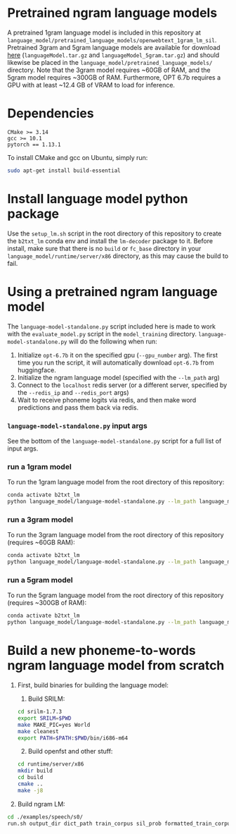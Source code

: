 # Pretrained ngram language models
A pretrained 1gram language model is included in this repository at `language_model/pretrained_language_models/openwebtext_1gram_lm_sil`. Pretrained 3gram and 5gram language models are available for download [here](https://datadryad.org/dataset/doi:10.5061/dryad.x69p8czpq) (`languageModel.tar.gz` and `languageModel_5gram.tar.gz`) and should likewise be placed in the `language_model/pretrained_language_models/` directory. Note that the 3gram model requires ~60GB of RAM, and the 5gram model requires ~300GB of RAM. Furthermore, OPT 6.7b requires a GPU with at least ~12.4 GB of VRAM to load for inference.

# Dependencies
```
CMake >= 3.14
gcc >= 10.1
pytorch == 1.13.1
```
To install CMake and gcc on Ubuntu, simply run:
```bash
sudo apt-get install build-essential
```

# Install language model python package
Use the `setup_lm.sh` script in the root directory of this repository to create the `b2txt_lm` conda env and install the `lm-decoder` package to it. Before install, make sure that there is no `build` or `fc_base` directory in your `language_model/runtime/server/x86` directory, as this may cause the build to fail.


# Using a pretrained ngram language model
The `language-model-standalone.py` script included here is made to work with the `evaluate_model.py` script in the `model_training` directory.  `language-model-standalone.py` will do the following when run: 
1. Initialize `opt-6.7b` it on the specified gpu (`--gpu_number` arg). The first time you run the script, it will automatically download `opt-6.7b` from huggingface.
2. Initialize the ngram language model (specified with the `--lm_path` arg)
3. Connect to the `localhost` redis server (or a different server, specified by the `--redis_ip` and `--redis_port` args)
4. Wait to receive phoneme logits via redis, and then make word predictions and pass them back via redis.


### `language-model-standalone.py` input args
See the bottom of the `language-model-standalone.py` script for a full list of input args.


### run a 1gram model
To run the 1gram language model from the root directory of this repository:
```bash
conda activate b2txt_lm
python language_model/language-model-standalone.py --lm_path language_model/pretrained_language_models/openwebtext_1gram_lm_sil --do_opt --nbest 100 --acoustic_scale 0.325 --blank_penalty 90 --alpha 0.55 --redis_ip localhost --gpu_number 0
```

### run a 3gram model
To run the 3gram language model from the root directory of this repository (requires ~60GB RAM):
```bash
conda activate b2txt_lm
python language_model/language-model-standalone.py --lm_path language_model/pretrained_language_models/openwebtext_3gram_lm_sil --do_opt --nbest 100 --acoustic_scale 0.325 --blank_penalty 90 --alpha 0.55 --redis_ip localhost --gpu_number 0
```

### run a 5gram model
To run the 5gram language model from the root directory of this repository (requires ~300GB of RAM):
```bash
conda activate b2txt_lm
python language_model/language-model-standalone.py --lm_path language_model/pretrained_language_models/openwebtext_5gram_lm_sil --rescore --do_opt --nbest 100 --acoustic_scale 0.325 --blank_penalty 90 --alpha 0.55 --redis_ip localhost --gpu_number 0
```

# Build a new phoneme-to-words ngram language model from scratch
1. First, build binaries for building the language model:
    1. Build SRILM:
      ```bash
      cd srilm-1.7.3
      export SRILM=$PWD
      make MAKE_PIC=yes World
      make cleanest
      export PATH=$PATH:$PWD/bin/i686-m64
      ```

    2. Build openfst and other stuff:
      ```bash
      cd runtime/server/x86
      mkdir build
      cd build
      cmake ..
      make -j8
      ```

2. Build ngram LM:
  ```bash
  cd ./examples/speech/s0/
  run.sh output_dir dict_path train_corpus sil_prob formatted_train_corpus prune_threshold order
  ```


